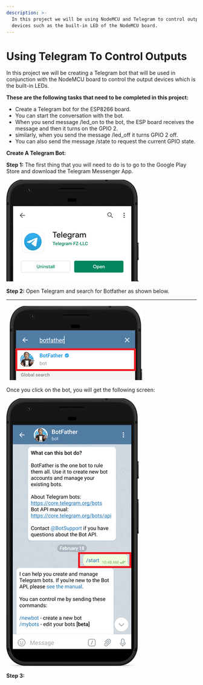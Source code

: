 ```yaml
---
description: >-
  In this project we will be using NodeMCU and Telegram to control output
  devices such as the built-in LED of the NodeMCU board.
---
```


# Using Telegram To Control Outputs

In this project we will be creating a Telegram bot that will be used in conjunction with the NodeMCU board to control the output devices which is the built-in LEDs. 

**These are the following tasks that need to be completed in this project:**

* Create a Telegram bot for the ESP8266 board.
* You can start the conversation with the bot.
* When you send message /led\_on to the bot, the ESP board receives the message and then it turns on the GPIO 2. 
* similarly, when you send the message /led\_off it turns GPIO 2 off. 
* You can also send the message /state to request the current GPIO state. 

**Create A Telegram Bot:**

**Step 1:** The first thing that you will need to do is to go to the Google Play Store and download the Telegram Messenger App.

![](.gitbook/assets/install-telegram.png)

**Step 2:** Open Telegram and search for Botfather as shown below.

 ****

![](.gitbook/assets/telegram-botfather.png)

Once you click on the bot, you will get the following screen:   
  
 

![](.gitbook/assets/start-bot-father-telegram.png)

**Step 3:** 

